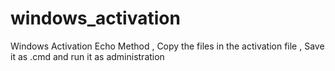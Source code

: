 # windows_activation
Windows Activation Echo Method ,
Copy the files in the activation file ,
Save it as .cmd and run it as administration 
